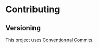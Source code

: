 # Contributing

## Versioning

This project uses [Conventionnal Commits](https://www.conventionalcommits.org/).
